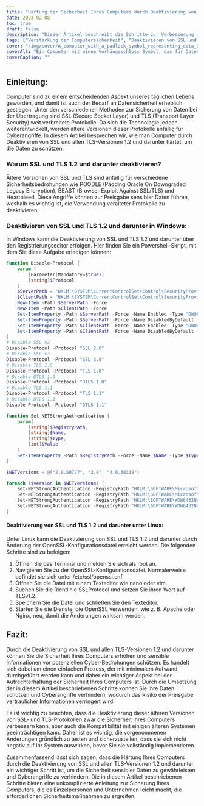 ```yaml
---
title: "Härtung der Sicherheit Ihres Computers durch Deaktivierung von SSL und TLS 1.2 und darunter"
date: 2023-02-08
toc: true
draft: false
description: "Dieser Artikel beschreibt die Schritte zur Verbesserung der Datensicherheit durch die Deaktivierung älterer Versionen von SSL- und TLS-Protokollen, die für Cyber-Bedrohungen wie POODLE, BEAST und Heartbleed anfällig sind, in Windows- und Linux-Systemen."
tags: ["Verstärkung der Computersicherheit", "Deaktivieren von SSL und TLS", "Sicherheit der Daten", "POODLE", "BEAST", "Heartbleed", "Windows-Registrierungs-Editor", "Linux OpenSSL-Konfiguration", "Apache", "Nginx"]
cover: "/img/cover/A_computer_with_a_padlock_symbol_representing_data_security.png"
coverAlt: "Ein Computer mit einem Vorhängeschloss-Symbol, das für Datensicherheit steht"
coverCaption: ""
---
```


## Einleitung:

Computer sind zu einem entscheidenden Aspekt unseres täglichen Lebens geworden, und damit ist auch der Bedarf an Datensicherheit erheblich gestiegen. Unter den verschiedenen Methoden zur Sicherung von Daten bei der Übertragung sind SSL (Secure Socket Layer) und TLS (Transport Layer Security) weit verbreitete Protokolle. Da sich die Technologie jedoch weiterentwickelt, werden ältere Versionen dieser Protokolle anfällig für Cyberangriffe. In diesem Artikel besprechen wir, wie man Computer durch Deaktivieren von SSL und allen TLS-Versionen 1.2 und darunter härtet, um die Daten zu schützen.

### Warum SSL und TLS 1.2 und darunter deaktivieren?

Ältere Versionen von SSL und TLS sind anfällig für verschiedene Sicherheitsbedrohungen wie POODLE (Padding Oracle On Downgraded Legacy Encryption), BEAST (Browser Exploit Against SSL/TLS) und Heartbleed. Diese Angriffe können zur Preisgabe sensibler Daten führen, weshalb es wichtig ist, die Verwendung veralteter Protokolle zu deaktivieren.

### Deaktivieren von SSL und TLS 1.2 und darunter in Windows:

In Windows kann die Deaktivierung von SSL und TLS 1.2 und darunter über den Registrierungseditor erfolgen. Hier finden Sie ein Powershell-Skript, mit dem Sie diese Aufgabe erledigen können:

```powershell
Function Disable-Protocol {
    param (
        [Parameter(Mandatory=$true)]
        [string]$Protocol
    )
    $ServerPath = "HKLM:\SYSTEM\CurrentControlSet\Control\SecurityProviders\SCHANNEL\Protocols\$Protocol\Server"
    $ClientPath = "HKLM:\SYSTEM\CurrentControlSet\Control\SecurityProviders\SCHANNEL\Protocols\$Protocol\Client"
    New-Item -Path $ServerPath -Force
    New-Item -Path $ClientPath -Force
    Set-ItemProperty -Path $ServerPath -Force -Name Enabled -Type "DWORD" -Value 0
    Set-ItemProperty -Path $ServerPath -Force -Name DisabledByDefault -Type "DWORD" -Value 1
    Set-ItemProperty -Path $ClientPath -Force -Name Enabled -Type "DWORD" -Value 0
    Set-ItemProperty -Path $ClientPath -Force -Name DisabledByDefault -Type "DWORD" -Value 1
}
# Disable SSL v2
Disable-Protocol -Protocol "SSL 2.0"
# Disable SSL v3
Disable-Protocol -Protocol "SSL 3.0"
# Disable TLS 1.0
Disable-Protocol -Protocol "TLS 1.0"
# Disable DTLS 1.0
Disable-Protocol -Protocol "DTLS 1.0"
# Disable TLS 1.1
Disable-Protocol -Protocol "TLS 1.1"
# Disable DTLS 1.1
Disable-Protocol -Protocol "DTLS 1.1"

function Set-NETStrongAuthentication {
    param(
        [string]$RegistryPath,
        [string]$Name,
        [string]$Type,
        [int]$Value
    )
    Set-ItemProperty -Path $RegistryPath -Force -Name $Name -Type $Type -Value $Value
}

$NETVersions = @("2.0.50727", "3.0", "4.0.30319")

foreach ($version in $NETVersions) {
    Set-NETStrongAuthentication -RegistryPath "HKLM:\SOFTWARE\Microsoft\.NETFramework\v$version" -Name SchUseStrongCrypto -Type "DWORD" -Value 0x00000001
    Set-NETStrongAuthentication -RegistryPath "HKLM:\SOFTWARE\Microsoft\.NETFramework\v$version" -Name SystemDefaultTlsVersions -Type "DWORD" -Value 0x00000001
    Set-NETStrongAuthentication -RegistryPath "HKLM:\SOFTWARE\WOW6432Node\Microsoft\.NETFramework\v$version" -Name SchUseStrongCrypto -Type "DWORD" -Value 0x00000001
    Set-NETStrongAuthentication -RegistryPath "HKLM:\SOFTWARE\WOW6432Node\Microsoft\.NETFramework\v$version" -Name SystemDefaultTlsVersions -Type "DWORD" -Value 0x00000001
}
```

#### Deaktivierung von SSL und TLS 1.2 und darunter unter Linux:

Unter Linux kann die Deaktivierung von SSL und TLS 1.2 und darunter durch Änderung der OpenSSL-Konfigurationsdatei erreicht werden. Die folgenden Schritte sind zu befolgen:

1. Öffnen Sie das Terminal und melden Sie sich als root an.
2. Navigieren Sie zu der OpenSSL-Konfigurationsdatei. Normalerweise befindet sie sich unter /etc/ssl/openssl.cnf.
3. Öffnen Sie die Datei mit einem Texteditor wie nano oder vim.
4. Suchen Sie die Richtlinie SSLProtocol und setzen Sie ihren Wert auf -TLSv1.2.
5. Speichern Sie die Datei und schließen Sie den Texteditor.
6. Starten Sie die Dienste, die OpenSSL verwenden, wie z. B. Apache oder Nginx, neu, damit die Änderungen wirksam werden.

## Fazit:

Durch die Deaktivierung von SSL und allen TLS-Versionen 1.2 und darunter können Sie die Sicherheit Ihres Computers erhöhen und sensible Informationen vor potenziellen Cyber-Bedrohungen schützen. Es handelt sich dabei um einen einfachen Prozess, der mit minimalem Aufwand durchgeführt werden kann und daher ein wichtiger Aspekt bei der Aufrechterhaltung der Sicherheit Ihres Computers ist. Durch die Umsetzung der in diesem Artikel beschriebenen Schritte können Sie Ihre Daten schützen und Cyberangriffe verhindern, wodurch das Risiko der Preisgabe vertraulicher Informationen verringert wird.

Es ist wichtig zu beachten, dass die Deaktivierung dieser älteren Versionen von SSL- und TLS-Protokollen zwar die Sicherheit Ihres Computers verbessern kann, aber auch die Kompatibilität mit einigen älteren Systemen beeinträchtigen kann. Daher ist es wichtig, die vorgenommenen Änderungen gründlich zu testen und sicherzustellen, dass sie sich nicht negativ auf Ihr System auswirken, bevor Sie sie vollständig implementieren.

Zusammenfassend lässt sich sagen, dass die Härtung Ihres Computers durch die Deaktivierung von SSL und allen TLS-Versionen 1.2 und darunter ein wichtiger Schritt ist, um die Sicherheit sensibler Daten zu gewährleisten und Cyberangriffe zu verhindern. Die in diesem Artikel beschriebenen Schritte bieten eine unkomplizierte Anleitung zur Sicherung Ihres Computers, die es Einzelpersonen und Unternehmen leicht macht, die erforderlichen Sicherheitsmaßnahmen zu ergreifen.